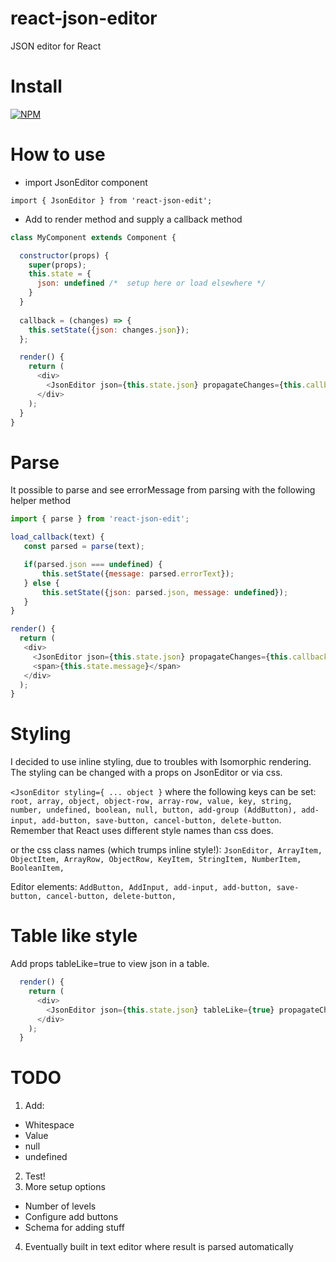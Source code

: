 # react-json-editor
JSON editor for React

# Install 
[![NPM](https://nodei.co/npm/react-json-edit.png)](https://npmjs.org/package/react-json-edit)

# How to use

* import JsonEditor component

`import { JsonEditor } from 'react-json-edit';`

* Add to render method and supply a callback method


```javascript
class MyComponent extends Component {

  constructor(props) {
    super(props);
    this.state = {
      json: undefined /*  setup here or load elsewhere */
    }
  }
  
  callback = (changes) => {
    this.setState({json: changes.json});
  };

  render() {
    return (
      <div>
        <JsonEditor json={this.state.json} propagateChanges={this.callback}/>
      </div>
    );
  }
}
```

# Parse
It possible to parse and see errorMessage from parsing with the following helper method

```javascript
import { parse } from 'react-json-edit';

load_callback(text) {
   const parsed = parse(text);

   if(parsed.json === undefined) {
       this.setState({message: parsed.errorText});
   } else {
       this.setState({json: parsed.json, message: undefined});
   }
}

render() {
  return (
   <div>
     <JsonEditor json={this.state.json} propagateChanges={this.callback}/>
     <span>{this.state.message}</span>
   </div>
  );
}
```

# Styling
I decided to use inline styling, due to troubles with Isomorphic rendering. The styling can be changed with a props on JsonEditor or via css.

`<JsonEditor styling={ ... object }`
where the following keys can be set: `root, array, object, object-row, array-row, value, key, string, number, undefined, boolean, null, button, add-group (AddButton), add-input, add-button, save-button, cancel-button, delete-button`.
Remember that React uses different style names than css does.

or the css class names (which trumps inline style!):
`JsonEditor, ArrayItem, ObjectItem, ArrayRow, ObjectRow, KeyItem, StringItem, NumberItem, BooleanItem,` 

Editor elements:
`AddButton, AddInput, add-input, add-button, save-button, cancel-button, delete-button,`

# Table like style
Add props tableLike=true to view json in a table.

```javascript
  render() {
    return (
      <div>
        <JsonEditor json={this.state.json} tableLike={true} propagateChanges={this.callback}/>
      </div>
    );
  }
```

# TODO
1. Add:
  - Whitespace
  - Value
  - null
  - undefined
2. Test!
3. More setup options
  - Number of levels
  - Configure add buttons
  - Schema for adding stuff
4. Eventually built in text editor where result is parsed automatically
